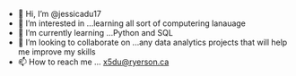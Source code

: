 - 👋 Hi, I’m @jessicadu17
- 👀 I’m interested in ...learning all sort of computering lanauage 
- 🌱 I’m currently learning ...Python and SQL
- 💞️ I’m looking to collaborate on ...any data analytics projects that will help me improve my skills
- 📫 How to reach me ... x5du@ryerson.ca

<!---
jessicadu17/jessicadu17 is a ✨ special ✨ repository because its `README.md` (this file) appears on your GitHub profile.
You can click the Preview link to take a look at your changes.
--->
